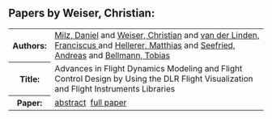 <h2>Papers by Weiser, Christian:</h2>
<!-- Begin papers -->
<table>
<tr><th>Authors:</th><td>
<a href="../authors/author_166.html">Milz, Daniel</a> and 
<a href="../authors/author_258.html">Weiser, Christian</a> and 
<a href="../authors/author_245.html">van der Linden, Franciscus </a> and 
<a href="../authors/author_097.html">Hellerer, Matthias</a> and 
<a href="../authors/author_219.html">Seefried, Andreas</a> and 
<a href="../authors/author_017.html">Bellmann, Tobias</a>
</td></tr>
<tr><th>Title:  </th><td>Advances in Flight Dynamics Modeling and Flight Control Design by Using the DLR Flight Visualization and Flight Instruments Libraries</td></tr>
<tr><th>Paper:  </th><td><a href="../abstracts/Modelica2019abstract4C3.pdf">abstract</a>&nbsp;&nbsp;<a href="../papers/Modelica2019paper4C3.pdf">full paper</a></td></tr>
</table>
<br>
<!-- End papers -->